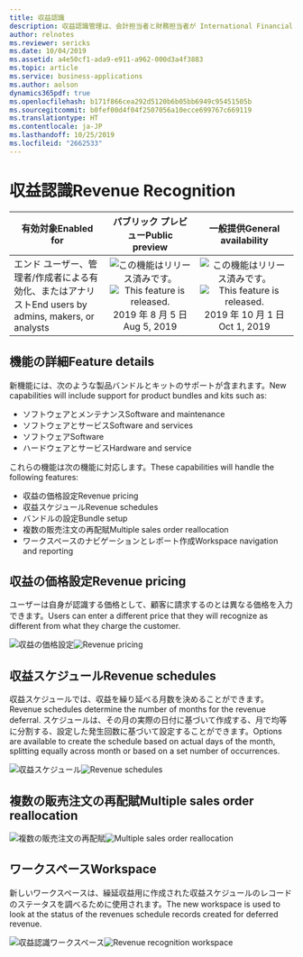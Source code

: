 ```yaml
---
title: 収益認識
description: 収益認識管理は、会計担当者と財務担当者が International Financial Reporting Standard (IFRS) 15 および Accounting Standards Codification (ASC) 606 に準拠するための手順を自動化できるよう支援します。
author: relnotes
ms.reviewer: sericks
ms.date: 10/04/2019
ms.assetid: a4e50cf1-ada9-e911-a962-000d3a4f3883
ms.topic: article
ms.service: business-applications
ms.author: aolson
dynamics365pdf: true
ms.openlocfilehash: b171f866cea292d5120b6b05bb6949c95451505b
ms.sourcegitcommit: b0fef00d4f04f2507056a10ecce699767c669119
ms.translationtype: HT
ms.contentlocale: ja-JP
ms.lasthandoff: 10/25/2019
ms.locfileid: "2662533"
---
```

# <a name="revenue-recognition"></a><span data-ttu-id="507fc-103">収益認識</span><span class="sxs-lookup"><span data-stu-id="507fc-103">Revenue Recognition</span></span>


| <span data-ttu-id="507fc-104">有効対象</span><span class="sxs-lookup"><span data-stu-id="507fc-104">Enabled for</span></span>    |  <span data-ttu-id="507fc-105">パブリック プレビュー</span><span class="sxs-lookup"><span data-stu-id="507fc-105">Public preview</span></span> | <span data-ttu-id="507fc-106">一般提供</span><span class="sxs-lookup"><span data-stu-id="507fc-106">General availability</span></span> | 
| ---------- | :----------: |:----------: |
|<span data-ttu-id="507fc-107">エンド ユーザー、管理者/作成者による有効化、またはアナリスト</span><span class="sxs-lookup"><span data-stu-id="507fc-107">End users by admins, makers, or analysts</span></span>|<span data-ttu-id="507fc-108">![この機能はリリース済みです。](/dynamics365-release-plan/media/green-checkmark.png "この機能はリリース済みです。")</span><span class="sxs-lookup"><span data-stu-id="507fc-108">![This feature is released.](/dynamics365-release-plan/media/green-checkmark.png "This feature is released.")</span></span> <span data-ttu-id="507fc-109">2019 年 8 月 5 日</span><span class="sxs-lookup"><span data-stu-id="507fc-109">Aug 5, 2019</span></span>| <span data-ttu-id="507fc-110">![この機能はリリース済みです。](/dynamics365-release-plan/media/green-checkmark.png "この機能はリリース済みです。")</span><span class="sxs-lookup"><span data-stu-id="507fc-110">![This feature is released.](/dynamics365-release-plan/media/green-checkmark.png "This feature is released.")</span></span> <span data-ttu-id="507fc-111">2019 年 10 月 1 日</span><span class="sxs-lookup"><span data-stu-id="507fc-111">Oct 1, 2019</span></span>|






## <a name="feature-details"></a><span data-ttu-id="507fc-112">機能の詳細</span><span class="sxs-lookup"><span data-stu-id="507fc-112">Feature details</span></span>
<!--feature detail start -->
<span data-ttu-id="507fc-113">新機能には、次のような製品バンドルとキットのサポートが含まれます。</span><span class="sxs-lookup"><span data-stu-id="507fc-113">New capabilities will include support for product bundles and kits such as:</span></span>

- <span data-ttu-id="507fc-114">ソフトウェアとメンテナンス</span><span class="sxs-lookup"><span data-stu-id="507fc-114">Software and maintenance</span></span>
- <span data-ttu-id="507fc-115">ソフトウェアとサービス</span><span class="sxs-lookup"><span data-stu-id="507fc-115">Software and services</span></span>
- <span data-ttu-id="507fc-116">ソフトウェア</span><span class="sxs-lookup"><span data-stu-id="507fc-116">Software</span></span>
- <span data-ttu-id="507fc-117">ハードウェアとサービス</span><span class="sxs-lookup"><span data-stu-id="507fc-117">Hardware and service</span></span>

<span data-ttu-id="507fc-118">これらの機能は次の機能に対応します。</span><span class="sxs-lookup"><span data-stu-id="507fc-118">These capabilities will handle the following features:</span></span>

- <span data-ttu-id="507fc-119">収益の価格設定</span><span class="sxs-lookup"><span data-stu-id="507fc-119">Revenue pricing</span></span> 
- <span data-ttu-id="507fc-120">収益スケジュール</span><span class="sxs-lookup"><span data-stu-id="507fc-120">Revenue schedules</span></span>
- <span data-ttu-id="507fc-121">バンドルの設定</span><span class="sxs-lookup"><span data-stu-id="507fc-121">Bundle setup</span></span> 
- <span data-ttu-id="507fc-122">複数の販売注文の再配賦</span><span class="sxs-lookup"><span data-stu-id="507fc-122">Multiple sales order reallocation</span></span>
- <span data-ttu-id="507fc-123">ワークスペースのナビゲーションとレポート作成</span><span class="sxs-lookup"><span data-stu-id="507fc-123">Workspace navigation and reporting</span></span>

## <a name="revenue-pricing"></a><span data-ttu-id="507fc-124">収益の価格設定</span><span class="sxs-lookup"><span data-stu-id="507fc-124">Revenue pricing</span></span>
<span data-ttu-id="507fc-125">ユーザーは自身が認識する価格として、顧客に請求するのとは異なる価格を入力できます。</span><span class="sxs-lookup"><span data-stu-id="507fc-125">Users can enter a different price that they will recognize as different from what they charge the customer.</span></span>

<span data-ttu-id="507fc-126">![収益の価格設定](media/revenuepricing.png "収益の価格設定")</span><span class="sxs-lookup"><span data-stu-id="507fc-126">![Revenue pricing](media/revenuepricing.png "Revenue pricing")</span></span>

## <a name="revenue-schedules"></a><span data-ttu-id="507fc-127">収益スケジュール</span><span class="sxs-lookup"><span data-stu-id="507fc-127">Revenue schedules</span></span>
<span data-ttu-id="507fc-128">収益スケジュールでは、収益を繰り延べる月数を決めることができます。</span><span class="sxs-lookup"><span data-stu-id="507fc-128">Revenue schedules determine the number of months for the revenue deferral.</span></span> <span data-ttu-id="507fc-129">スケジュールは、その月の実際の日付に基づいて作成する、月で均等に分割する、設定した発生回数に基づいて設定することができます。</span><span class="sxs-lookup"><span data-stu-id="507fc-129">Options are available to create the schedule based on actual days of the month, splitting equally across month or based on a set number of occurrences.</span></span>

<span data-ttu-id="507fc-130">![収益スケジュール](media/revenueschedules.png "収益スケジュール")</span><span class="sxs-lookup"><span data-stu-id="507fc-130">![Revenue schedules](media/revenueschedules.png "Revenue schedule")</span></span>

## <a name="multiple-sales-order-reallocation"></a><span data-ttu-id="507fc-131">複数の販売注文の再配賦</span><span class="sxs-lookup"><span data-stu-id="507fc-131">Multiple sales order reallocation</span></span>

<span data-ttu-id="507fc-132">![複数の販売注文の再配賦](media/multiplesalesorderreallocation.png "複数の販売注文の再配賦")</span><span class="sxs-lookup"><span data-stu-id="507fc-132">![Multiple sales order reallocation](media/multiplesalesorderreallocation.png "Multiple sales order reallocation")</span></span>

## <a name="workspace"></a><span data-ttu-id="507fc-133">ワークスペース</span><span class="sxs-lookup"><span data-stu-id="507fc-133">Workspace</span></span> 
<span data-ttu-id="507fc-134">新しいワークスペースは、繰延収益用に作成された収益スケジュールのレコードのステータスを調べるために使用されます。</span><span class="sxs-lookup"><span data-stu-id="507fc-134">The new workspace is used to look at the status of the revenues schedule records created for deferred revenue.</span></span>

<span data-ttu-id="507fc-135">![収益認識ワークスペース](media/revenuerecognitionworkspace.png "収益認識ワークスペース")</span><span class="sxs-lookup"><span data-stu-id="507fc-135">![Revenue recognition workspace](media/revenuerecognitionworkspace.png "Revenue recognition workspace")</span></span>
<!--feature detail end -->




